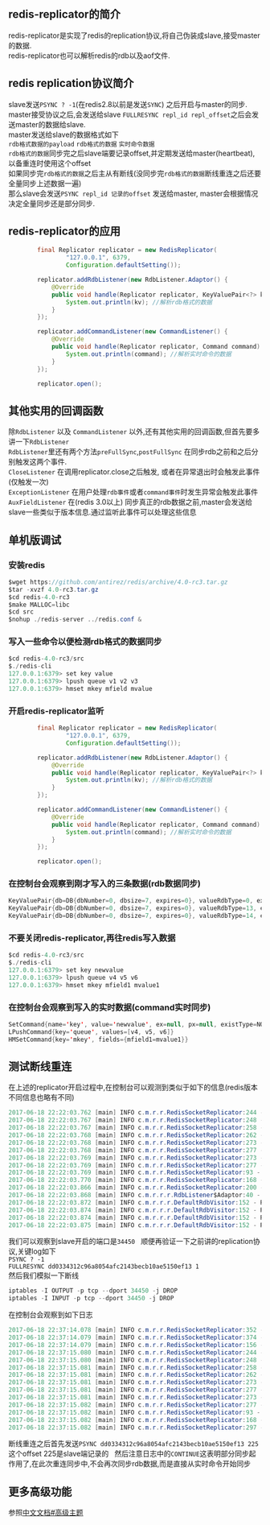 ## redis-replicator的简介
redis-replicator是实现了redis的replication协议,将自己伪装成slave,接受master的数据.  
redis-replicator也可以解析redis的rdb以及aof文件.  

## redis replication协议简介
slave发送`PSYNC ? -1`(在redis2.8以前是发送`SYNC`) 之后开启与master的同步.
master接受协议之后,会发送给slave `FULLRESYNC repl_id repl_offset`之后会发送master的数据给slave.  
master发送给slave的数据格式如下  
`rdb格式数据的payload` `rdb格式的数据` `实时命令数据`  
`rdb格式的数据`同步完之后slave端要记录offset,并定期发送给master(heartbeat),以备重连时使用这个offset  
如果同步完`rdb格式的数据`之后主从有断线(没同步完`rdb格式的数据`断线重连之后还要全量同步上述数据一遍)  
那么slave会发送`PSYNC repl_id 记录的offset` 发送给master, master会根据情况决定全量同步还是部分同步.  

## redis-replicator的应用

```java  
        final Replicator replicator = new RedisReplicator(
                "127.0.0.1", 6379,
                Configuration.defaultSetting());

        replicator.addRdbListener(new RdbListener.Adaptor() {
            @Override
            public void handle(Replicator replicator, KeyValuePair<?> kv) {
                System.out.println(kv); //解析rdb格式的数据
            }
        });

        replicator.addCommandListener(new CommandListener() {
            @Override
            public void handle(Replicator replicator, Command command) {
                System.out.println(command); //解析实时命令的数据
            }
        });

        replicator.open();
```

## 其他实用的回调函数
除`RdbListener` 以及 `CommandListener` 以外,还有其他实用的回调函数,但首先要多讲一下`RdbListener`  
`RdbListener`里还有两个方法`preFullSync`,`postFullSync` 在同步rdb之前和之后分别触发这两个事件.  
`CloseListener` 在调用replicator.close之后触发, 或者在异常退出时会触发此事件(仅触发一次)  
`ExceptionListener` 在用户处理`rdb事件`或者`command事件`时发生异常会触发此事件  
`AuxFieldListener` 在(redis 3.0以上) 同步真正的rdb数据之前,master会发送给slave一些类似于版本信息.通过监听此事件可以处理这些信息  

## 单机版调试

### 安装redis
```java  
$wget https://github.com/antirez/redis/archive/4.0-rc3.tar.gz
$tar -xvzf 4.0-rc3.tar.gz
$cd redis-4.0-rc3
$make MALLOC=libc
$cd src
$nohup ./redis-server ../redis.conf &

```

### 写入一些命令以便检测rdb格式的数据同步

```java
$cd redis-4.0-rc3/src
$./redis-cli
127.0.0.1:6379> set key value
127.0.0.1:6379> lpush queue v1 v2 v3
127.0.0.1:6379> hmset mkey mfield mvalue
```

### 开启redis-replicator监听
```java
        final Replicator replicator = new RedisReplicator(
                "127.0.0.1", 6379,
                Configuration.defaultSetting());

        replicator.addRdbListener(new RdbListener.Adaptor() {
            @Override
            public void handle(Replicator replicator, KeyValuePair<?> kv) {
                System.out.println(kv); //解析rdb格式的数据
            }
        });

        replicator.addCommandListener(new CommandListener() {
            @Override
            public void handle(Replicator replicator, Command command) {
                System.out.println(command); //解析实时命令的数据
            }
        });

        replicator.open();
```

### 在控制台会观察到刚才写入的三条数据(rdb数据同步)

```java  
KeyValuePair{db=DB{dbNumber=0, dbsize=7, expires=0}, valueRdbType=0, expiredType=NONE, expiredValue=null, key='key', value=value}
KeyValuePair{db=DB{dbNumber=0, dbsize=7, expires=0}, valueRdbType=13, expiredType=NONE, expiredValue=null, key='mkey', value={mfield=mvalue}}
KeyValuePair{db=DB{dbNumber=0, dbsize=7, expires=0}, valueRdbType=14, expiredType=NONE, expiredValue=null, key='queue', value=[v3, v2, v1]}
```

### 不要关闭redis-replicator,再往redis写入数据
```java  
$cd redis-4.0-rc3/src
$./redis-cli
127.0.0.1:6379> set key newvalue
127.0.0.1:6379> lpush queue v4 v5 v6
127.0.0.1:6379> hmset mkey mfield1 mvalue1
```
### 在控制台会观察到写入的实时数据(command实时同步)
```java  
SetCommand{name='key', value='newvalue', ex=null, px=null, existType=NONE}
LPushCommand{key='queue', values=[v4, v5, v6]}
HMSetCommand{key='mkey', fields={mfield1=mvalue1}}
```

## 测试断线重连
在上述的replicator开启过程中,在控制台可以观测到类似于如下的信息(redis版本不同信息也略有不同)  
```java
2017-06-18 22:22:03.762 [main] INFO c.m.r.r.RedisSocketReplicator:244 - REPLCONF listening-port 34450
2017-06-18 22:22:03.767 [main] INFO c.m.r.r.RedisSocketReplicator:248 - OK
2017-06-18 22:22:03.767 [main] INFO c.m.r.r.RedisSocketReplicator:258 - REPLCONF ip-address 127.0.0.1
2017-06-18 22:22:03.768 [main] INFO c.m.r.r.RedisSocketReplicator:262 - OK
2017-06-18 22:22:03.768 [main] INFO c.m.r.r.RedisSocketReplicator:273 - REPLCONF capa eof
2017-06-18 22:22:03.768 [main] INFO c.m.r.r.RedisSocketReplicator:277 - OK
2017-06-18 22:22:03.769 [main] INFO c.m.r.r.RedisSocketReplicator:273 - REPLCONF capa psync2
2017-06-18 22:22:03.769 [main] INFO c.m.r.r.RedisSocketReplicator:277 - OK
2017-06-18 22:22:03.769 [main] INFO c.m.r.r.RedisSocketReplicator:93 - PSYNC ? -1
2017-06-18 22:22:03.770 [main] INFO c.m.r.r.RedisSocketReplicator:168 - FULLRESYNC dd0334312c96a8054afc2143becb10ae5150ef13 1
2017-06-18 22:22:03.866 [main] INFO c.m.r.r.RedisSocketReplicator:200 - RDB dump file size:719
2017-06-18 22:22:03.868 [main] INFO c.m.r.r.r.RdbListener$Adaptor:40 - pre full sync
2017-06-18 22:22:03.872 [main] INFO c.m.r.r.r.DefaultRdbVisitor:152 - RDB redis-ver: 3.2.3
2017-06-18 22:22:03.874 [main] INFO c.m.r.r.r.DefaultRdbVisitor:152 - RDB redis-bits: 64
2017-06-18 22:22:03.874 [main] INFO c.m.r.r.r.DefaultRdbVisitor:152 - RDB ctime: 1497795723
2017-06-18 22:22:03.875 [main] INFO c.m.r.r.r.DefaultRdbVisitor:152 - RDB used-mem: 565520
```
我们可以观察到slave开启的端口是`34450`  
顺便再验证一下之前讲的replication协议,关键log如下  
`PSYNC ? -1`  
`FULLRESYNC dd0334312c96a8054afc2143becb10ae5150ef13 1`  
然后我们模拟一下断线  
```java  
iptables -I OUTPUT -p tcp --dport 34450 -j DROP
iptables -I INPUT -p tcp --dport 34450 -j DROP
```

在控制台会观察到如下日志  
```java
2017-06-18 22:37:14.078 [main] INFO c.m.r.r.RedisSocketReplicator:352 - heartbeat canceled.
2017-06-18 22:37:14.079 [main] INFO c.m.r.r.RedisSocketReplicator:374 - socket closed
2017-06-18 22:37:14.079 [main] INFO c.m.r.r.RedisSocketReplicator:156 - reconnect to redis-server. retry times:1
2017-06-18 22:37:15.080 [main] INFO c.m.r.r.RedisSocketReplicator:244 - REPLCONF listening-port 34472
2017-06-18 22:37:15.080 [main] INFO c.m.r.r.RedisSocketReplicator:248 - OK
2017-06-18 22:37:15.081 [main] INFO c.m.r.r.RedisSocketReplicator:258 - REPLCONF ip-address 127.0.0.1
2017-06-18 22:37:15.081 [main] INFO c.m.r.r.RedisSocketReplicator:262 - OK
2017-06-18 22:37:15.081 [main] INFO c.m.r.r.RedisSocketReplicator:273 - REPLCONF capa eof
2017-06-18 22:37:15.081 [main] INFO c.m.r.r.RedisSocketReplicator:277 - OK
2017-06-18 22:37:15.081 [main] INFO c.m.r.r.RedisSocketReplicator:273 - REPLCONF capa psync2
2017-06-18 22:37:15.082 [main] INFO c.m.r.r.RedisSocketReplicator:277 - OK
2017-06-18 22:37:15.082 [main] INFO c.m.r.r.RedisSocketReplicator:93 - PSYNC dd0334312c96a8054afc2143becb10ae5150ef13 225
2017-06-18 22:37:15.082 [main] INFO c.m.r.r.RedisSocketReplicator:168 - CONTINUE
2017-06-18 22:37:15.082 [main] INFO c.m.r.r.RedisSocketReplicator:297 - heartbeat thread started.
```
断线重连之后首先发送`PSYNC dd0334312c96a8054afc2143becb10ae5150ef13 225` 这个offset 225是slave端记录的  
然后注意日志中的`CONTINUE`这表明部分同步起作用了,在此次重连同步中,不会再次同步rdb数据,而是直接从实时命令开始同步  

## 更多高级功能
参照[中文文档#高级主题](https://github.com/leonchen83/redis-replicator/blob/master/README.zh_CN.md#4-%E9%AB%98%E7%BA%A7%E4%B8%BB%E9%A2%98)  
